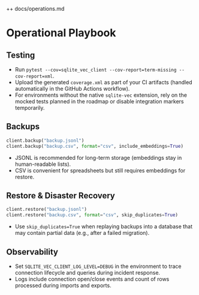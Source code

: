 ++ docs/operations.md
# Operational Playbook

## Testing

- Run `pytest --cov=sqlite_vec_client --cov-report=term-missing --cov-report=xml`.
- Upload the generated `coverage.xml` as part of your CI artifacts (handled automatically
  in the GitHub Actions workflow).
- For environments without the native `sqlite-vec` extension, rely on the mocked tests
  planned in the roadmap or disable integration markers temporarily.

## Backups

```python
client.backup("backup.jsonl")
client.backup("backup.csv", format="csv", include_embeddings=True)
```

- JSONL is recommended for long-term storage (embeddings stay in human-readable lists).
- CSV is convenient for spreadsheets but still requires embeddings for restore.

## Restore & Disaster Recovery

```python
client.restore("backup.jsonl")
client.restore("backup.csv", format="csv", skip_duplicates=True)
```

- Use `skip_duplicates=True` when replaying backups into a database that may contain
  partial data (e.g., after a failed migration).

## Observability

- Set `SQLITE_VEC_CLIENT_LOG_LEVEL=DEBUG` in the environment to trace connection
  lifecycle and queries during incident response.
- Logs include connection open/close events and count of rows processed during imports
  and exports.
